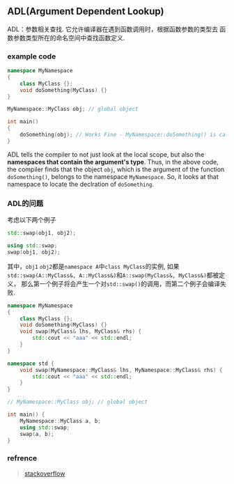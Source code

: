 ## ADL(Argument Dependent Lookup)

ADL：参数相关查找. 它允许编译器在遇到函数调用时，根据函数参数的类型去
函数参数类型所在的命名空间中查找函数定义.

### example code

```cpp
namespace MyNamespace
{
    class MyClass {};
    void doSomething(MyClass) {}
}

MyNamespace::MyClass obj; // global object

int main()
{
    doSomething(obj); // Works Fine - MyNamespace::doSomething() is called.
}
```

ADL tells the compiler to not just look at the local scope, but also the **namespaces that
contain the argument's type**. Thus, in the above code, the compiler finds that the object 
`obj`, which is the argument of the function `doSomething()`, belongs to the namespace 
`MyNamespace`. So, it looks at that namespace to locate the declration of `doSomething`.

### ADL的问题

考虑以下两个例子

```cpp
std::swap(obj1, obj2);
```

```cpp
using std::swap;
swap(obj1, obj2);
```

其中，`obj1` `obj2`都是`namespace A`中`class MyClass`的实例, 
如果`std::swap(A::MyClass&, A::MyClass&)`和`A::swap(MyClass&, MyClass&)`都被定义，
那么第一个例子将会产生一个对`std::swap()`的调用，而第二个例子会编译失败.

```cpp
namespace MyNamespace
{
    class MyClass {};
    void doSomething(MyClass) {}
	void swap(MyClass& lhs, MyClass& rhs) {
		std::cout << "aaa" << std::endl;
	}
}

namespace std {
	void swap(MyNamespace::MyClass& lhs, MyNamespace::MyClass& rhs) {
		std::cout << "aaa" << std::endl;
	}
}

// MyNamespace::MyClass obj; // global object

int main() {
	MyNamespace::MyClass a, b;
	using std::swap;
	swap(a, b);
}
```

### refrence
> [stackoverflow](https://stackoverflow.com/questions/8111677/what-is-argument-dependent-lookup-aka-adl-or-koenig-lookup)
